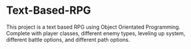 # Text-Based-RPG
This project is a text based RPG using Object Orientated Programming. Complete with player classes, different enemy types, leveling up system, different battle options, and different path options.

